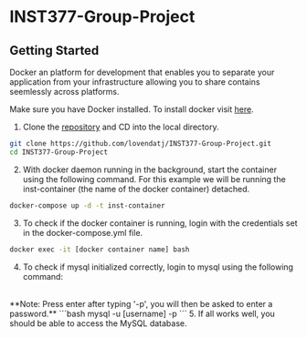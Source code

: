 # INST377-Group-Project
## Getting Started
Docker an platform for development that enables you to separate your application from your infrastructure allowing you to share contains seemlessly across platforms.

Make sure you have Docker installed. To install docker visit [here](https://www.docker.com/).


1. Clone the [repository](https://github.com/lovendatj/INST377-Group-Project.git) and CD into the local directory. 
```bash
git clone https://github.com/lovendatj/INST377-Group-Project.git
cd INST377-Group-Project
```

2. With docker daemon running in the background, start the container using the following command. For this example we will be running the inst-container (the name of the docker container) detached.
```bash
docker-compose up -d -t inst-container
```
3.  To check if the docker container is running, login with the credentials set in the docker-compose.yml file.
```bash
docker exec -it [docker container name] bash
```

4. To check if mysql initialized correctly, login to mysql using the following command:
<br>
**Note: Press enter after typing '-p', you will then be asked to enter a password.**
```bash
mysql -u [username] -p
```
5. If all works well, you should be able to access the MySQL database.